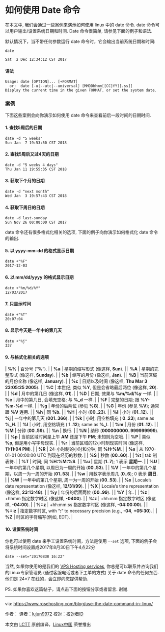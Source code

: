 如何使用 Date 命令
======
在本文中, 我们会通过一些案例来演示如何使用 linux 中的 date 命令. date 命令可以用户输出/设置系统日期和时间. Date 命令很简单, 请参见下面的例子和语法.

默认情况下，当不带任何参数运行 date 命令时，它会输出当前系统日期和时间:

```shell
date
```

```
Sat  2 Dec 12:34:12 CST 2017
```

#### 语法

```
Usage: date [OPTION]... [+FORMAT]
  or:  date [-u|--utc|--universal] [MMDDhhmm[[CC]YY][.ss]]
Display the current time in the given FORMAT, or set the system date.

```

### 案例

下面这些案例会向你演示如何使用 date 命令来查看前后一段时间的日期时间.

#### 1\. 查找5周后的日期

```shell
date -d "5 weeks"
Sun Jan  7 19:53:50 CST 2018

```

#### 2\. 查找5周后又过4天的日期

```shell
date -d "5 weeks 4 days"
Thu Jan 11 19:55:35 CST 2018

```

#### 3\. 获取下个月的日期

```shell
date -d "next month"
Wed Jan  3 19:57:43 CST 2018
```

#### 4\. 获取下周日的日期

```shell
date -d last-sunday
Sun Nov 26 00:00:00 CST 2017
```

date 命令还有很多格式化相关的选项, 下面的例子向你演示如何格式化 date 命令的输出.

#### 5\. 以 yyyy-mm-dd 的格式显示日期

```shell
date +"%F"
2017-12-03
```

#### 6\. 以 mm/dd/yyyy 的格式显示日期

```shell
date +"%m/%d/%Y"
12/03/2017

```

#### 7\. 只显示时间

```shell
date +"%T"
20:07:04

```

#### 8\. 显示今天是一年中的第几天

```shell
date +"%j"
337

```

#### 9\. 与格式化相关的选项

| **%%** | 百分号 (“**%**“). |
| **%a** | 星期的缩写形式 (像这样, **Sun**). |
| **%A** | 星期的完整形式 (像这样, **Sunday**). |
| **%b** | 缩写的月份 (像这样, **Jan**). |
| **%B** | 当前区域的月份全称 (像这样, **January**). |
| **%c** | 日期以及时间 (像这样, **Thu Mar 3 23:05:25 2005**). |
| **%C** | 本世纪; 类似 **%Y**, 但是会省略最后两位 (像这样, **20**). |
| **%d** | 月中的第几日 (像这样, **01**). |
| **%D** | 日期; 效果与 **%m/%d/%y** 一样. |
| **%e** | 月中的第几日, 会填充空格; 与 **%_d** 一样. |
| **%F** | 完整的日期; 跟 **%Y-%m-%d** 一样. |
| **%g** | 年份的后两位 (参见 **%G**). |
| **%G** | 年份 (参见 **%V**); 通常跟 **%V** 连用. |
| **%h** | 同 **%b**. |
| **%H** | 小时 (**00**..**23**). |
| **%I** | 小时 (**01**..**12**). |
| **%j** | 一年中的第几天 (**001**..**366**). |
| **%k** | 小时, 用空格填充 ( **0**..**23**); same as **%_H**. |
| **%l** | 小时, 用空格填充 ( **1**..**12**); same as **%_I**. |
| **%m** | 月份 (**01**..**12**). |
| **%M** | 分钟 (**00**..**59**). |
| **%n** | 换行. |
| **%N** | 纳秒 (**000000000**..**999999999**). |
| **%p** | 当前区域时间是上午 **AM** 还是下午 **PM**; 未知则为空哦. |
| **%P** | 类似 **%p**, 但是用小写字母现实. |
| **%r** | 当前区域的12小时制现实时间 (像这样, **11:11:04 PM**). |
| **%R** | 24-小时制的小时和分钟; 同 **%H:%M**. |
| **%s** | 从 1970-01-01 00:00:00 UTC 到现在经历的秒数. |
| **%S** | 秒数 (**00**..**60**). |
| **%t** | tab 制表符.  |
| **%T** | 时间; 同 **%H:%M:%S**. |
| **%u** | 星期 (**1**..**7**); 1 表示 **星期一**. |
| **%U** | 一年中的第几个星期, 以周日为一周的开始 (**00**..**53**). |
| **%V** | 一年中的第几个星期，以周一为一周的开始 (**01**..**53**). |
| **%w** | 用数字表示周几 (**0**..**6**); 0 表示 **周日**. |
| **%W** | 一年中的第几个星期, 周一为一周的开始 (**00**..**53**). |
| **%x** | Locale’s date representation (像这样, **12/31/99**). |
| **%X** | Locale’s time representation (像这样, **23:13:48**). |
| **%y** | 年份的后面两位 (**00**..**99**). |
| **%Y** | 年. |
| **%z** | +hhmm 指定数字时区 (像这样, **-0400**). |
| **%:z** | +hh:mm 指定数字时区 (像这样, **-04:00**). |
| **%::z** | +hh:mm:ss 指定数字时区 (像这样, **-04:00:00**). |
| **%:::z** | 指定数字时区, with “**:**” to necessary precision (e.g., **-04**, **+05:30**). |
| **%Z** | 时区的字符缩写(例如, EDT). |

#### 10\. 设置系统时间

你也可以使用 date 来手工设置系统时间，方法是使用 `--set` 选项, 下面的例子会将系统时间设置成2017年8月30日下午4点22分

```shell
date --set="20170830 16:22"

```

当然, 如果你使用的是我们的 [VPS Hosting services][1], 你总是可以联系并咨询我们的Linux专家管理员 (通过客服电话或者下工单的方式) 关于 date 命令的任何东西. 他们是 24×7 在线的，会立即向您提供帮助.

PS. 如果你喜欢这篇帖子，请点击下面的按钮分享或者留言. 谢谢.

--------------------------------------------------------------------------------

via: https://www.rosehosting.com/blog/use-the-date-command-in-linux/

作者：[][a]
译者：[lujun9972](https://github.com/lujun9972)
校对：[校对者ID](https://github.com/校对者ID)

本文由 [LCTT](https://github.com/LCTT/TranslateProject) 原创编译，[Linux中国](https://linux.cn/) 荣誉推出

[a]:https://www.rosehosting.com
[1]:https://www.rosehosting.com/hosting-services.html
